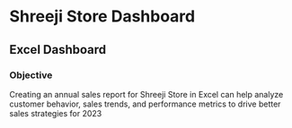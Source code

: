 # Shreeji Store Dashboard
## Excel Dashboard
### Objective

Creating an annual sales report for Shreeji Store in Excel can help analyze customer behavior, sales trends, and performance metrics to drive better sales strategies for 2023
